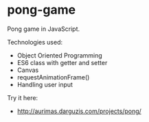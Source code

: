# pong-game
Pong game in JavaScript.

Technologies used:
* Object Oriented Programming
* ES6 class with getter and setter
* Canvas
* requestAnimationFrame()
* Handling user input

Try it here:
* http://aurimas.darguzis.com/projects/pong/
